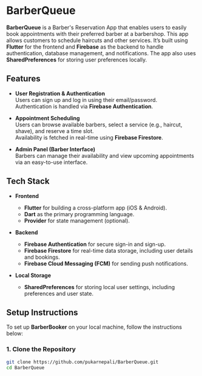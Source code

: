 # BarberQueue

**BarberQueue** is a Barber's Reservation App that enables users to easily book appointments with their preferred barber at a barbershop. This app allows customers to schedule haircuts and other services. It’s built using **Flutter** for the frontend and **Firebase** as the backend to handle authentication, database management, and notifications. The app also uses **SharedPreferences** for storing user preferences locally.

## Features

- **User Registration & Authentication**  
  Users can sign up and log in using their email/password.  
  Authentication is handled via **Firebase Authentication**.

- **Appointment Scheduling**  
  Users can browse available barbers, select a service (e.g., haircut, shave), and reserve a time slot.  
  Availability is fetched in real-time using **Firebase Firestore**.

- **Admin Panel (Barber Interface)**  
  Barbers can manage their availability and view upcoming appointments via an easy-to-use interface.

## Tech Stack

- **Frontend**  
  - **Flutter** for building a cross-platform app (iOS & Android).  
  - **Dart** as the primary programming language.  
  - **Provider** for state management (optional).

- **Backend**  
  - **Firebase Authentication** for secure sign-in and sign-up.  
  - **Firebase Firestore** for real-time data storage, including user details and bookings.  
  - **Firebase Cloud Messaging (FCM)** for sending push notifications.

- **Local Storage**  
  - **SharedPreferences** for storing local user settings, including preferences and user state.

## Setup Instructions

To set up **BarberBooker** on your local machine, follow the instructions below:

### 1. Clone the Repository

```bash
git clone https://github.com/pukarnepali/BarberQueue.git
cd BarberQueue
